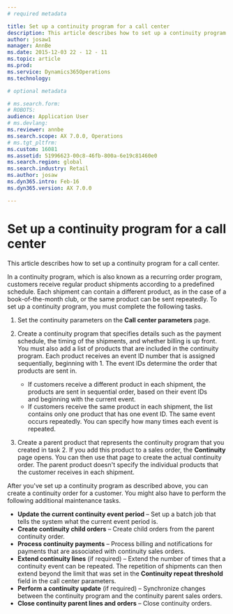 ```yaml
---
# required metadata

title: Set up a continuity program for a call center
description: This article describes how to set up a continuity program for a call center.
author: josaw1
manager: AnnBe
ms.date: 2015-12-03 22 - 12 - 11
ms.topic: article
ms.prod: 
ms.service: Dynamics365Operations
ms.technology: 

# optional metadata

# ms.search.form: 
# ROBOTS: 
audience: Application User
# ms.devlang: 
ms.reviewer: annbe
ms.search.scope: AX 7.0.0, Operations
# ms.tgt_pltfrm: 
ms.custom: 16081
ms.assetid: 51996623-00c8-46fb-800a-6e19c81460e0
ms.search.region: global
ms.search.industry: Retail
ms.author: josaw
ms.dyn365.intro: Feb-16
ms.dyn365.version: AX 7.0.0

---
```


# Set up a continuity program for a call center

This article describes how to set up a continuity program for a call center.

In a continuity program, which is also known as a recurring order program, customers receive regular product shipments according to a predefined schedule. Each shipment can contain a different product, as in the case of a book-of-the-month club, or the same product can be sent repeatedly. To set up a continuity program, you must complete the following tasks.

1.  Set the continuity parameters on the **Call center parameters** page.
2.  Create a continuity program that specifies details such as the payment schedule, the timing of the shipments, and whether billing is up front. You must also add a list of products that are included in the continuity program. Each product receives an event ID number that is assigned sequentially, beginning with 1. The event IDs determine the order that products are sent in.
    -   If customers receive a different product in each shipment, the products are sent in sequential order, based on their event IDs and beginning with the current event.
    -   If customers receive the same product in each shipment, the list contains only one product that has one event ID. The same event occurs repeatedly. You can specify how many times each event is repeated.

3.  Create a parent product that represents the continuity program that you created in task 2. If you add this product to a sales order, the **Continuity** page opens. You can then use that page to create the actual continuity order. The parent product doesn't specify the individual products that the customer receives in each shipment.

After you've set up a continuity program as described above, you can create a continuity order for a customer. You might also have to perform the following additional maintenance tasks.

-   **Update the current continuity event period** – Set up a batch job that tells the system what the current event period is.
-   **Create continuity child orders** – Create child orders from the parent continuity order.
-   **Process continuity payments** – Process billing and notifications for payments that are associated with continuity sales orders.
-   **Extend continuity lines** (if required) – Extend the number of times that a continuity event can be repeated. The repetition of shipments can then extend beyond the limit that was set in the **Continuity repeat threshold** field in the call center parameters.
-   **Perform a continuity update** (if required) – Synchronize changes between the continuity program and the continuity parent sales orders.
-   **Close continuity parent lines and orders** – Close continuity orders.



